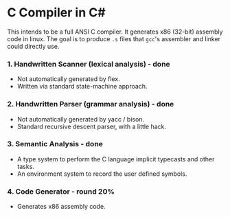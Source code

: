 C Compiler in C#
=

This intends to be a full ANSI C compiler. It generates x86 (32-bit) assembly code in linux. The goal is to produce `.s` files that `gcc`'s assembler and linker could directly use.

### 1. Handwritten Scanner (lexical analysis) - done
* Not automatically generated by flex.
* Written via standard state-machine approach.

### 2. Handwritten Parser (grammar analysis) - done
* Not automatically generated by yacc / bison.
* Standard recursive descent parser, with a little hack.

### 3. Semantic Analysis - done
* A type system to perform the C language implicit typecasts and other tasks.
* An environment system to record the user defined symbols.

### 4. Code Generator - round 20%
* Generates x86 assembly code.
